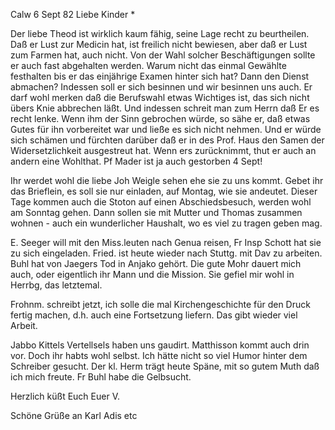  Calw 6 Sept 82
Liebe Kinder <Marie>*

Der liebe Theod ist wirklich kaum fähig, seine Lage recht zu beurtheilen. Daß er Lust zur Medicin hat, ist freilich nicht bewiesen, aber daß er Lust zum Farmen hat, auch nicht. Von der Wahl solcher Beschäftigungen sollte er auch fast abgehalten werden. Warum nicht das einmal Gewählte festhalten bis er das einjährige Examen hinter sich hat? Dann den Dienst abmachen? Indessen soll er sich besinnen und wir besinnen uns auch. Er darf wohl merken daß die Berufswahl etwas Wichtiges ist, das sich nicht übers Knie abbrechen läßt. Und indessen schreit man zum Herrn daß Er es recht lenke. Wenn ihm der Sinn gebrochen würde, so sähe er, daß etwas Gutes für ihn vorbereitet war und ließe es sich nicht nehmen. Und er würde sich schämen und fürchten darüber daß er in des Prof. Haus den Samen der Widersetzlichkeit ausgestreut hat. Wenn ers zurücknimmt, thut er auch an andern eine Wohlthat. 
Pf Mader ist ja auch gestorben 4 Sept!

Ihr werdet wohl die liebe Joh Weigle sehen ehe sie zu uns kommt. Gebet ihr das Brieflein, es soll sie nur einladen, auf Montag, wie sie andeutet. Dieser Tage kommen auch die Stoton auf einen Abschiedsbesuch, werden wohl am Sonntag gehen. Dann sollen sie mit Mutter und Thomas zusammen wohnen - auch ein wunderlicher Haushalt, wo es viel zu tragen geben mag.

E. Seeger will mit den Miss.leuten nach Genua reisen, Fr Insp Schott hat sie zu sich eingeladen. Fried. ist heute wieder nach Stuttg. mit Dav zu arbeiten. Buhl hat von Jaegers Tod in Anjako gehört. Die gute Mohr dauert mich auch, oder eigentlich ihr Mann und die Mission. Sie gefiel mir wohl in Herrbg, das letztemal.

Frohnm. schreibt jetzt, ich solle die mal Kirchengeschichte für den Druck fertig machen, d.h. auch eine Fortsetzung liefern. Das gibt wieder viel Arbeit.

Jabbo Kittels Vertellsels haben uns gaudirt. Matthisson kommt auch drin vor. Doch ihr habts wohl selbst. Ich hätte nicht so viel Humor hinter dem Schreiber gesucht. Der kl. Herm trägt heute Späne, mit so gutem Muth daß ich mich freute. Fr Buhl habe die Gelbsucht.

 Herzlich küßt Euch Euer V.

Schöne Grüße an Karl Adis etc
